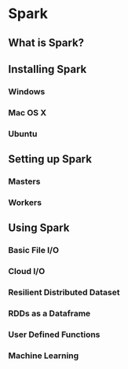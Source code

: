 # Spark

## What is Spark?

## Installing Spark

### Windows

### Mac OS X

### Ubuntu

## Setting up Spark

### Masters

### Workers

## Using Spark

### Basic File I/O

### Cloud I/O

### Resilient Distributed Dataset

### RDDs as a Dataframe

### User Defined Functions

### Machine Learning
